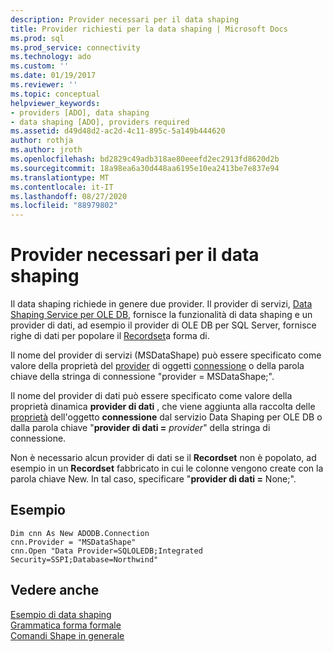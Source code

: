 ```yaml
---
description: Provider necessari per il data shaping
title: Provider richiesti per la data shaping | Microsoft Docs
ms.prod: sql
ms.prod_service: connectivity
ms.technology: ado
ms.custom: ''
ms.date: 01/19/2017
ms.reviewer: ''
ms.topic: conceptual
helpviewer_keywords:
- providers [ADO], data shaping
- data shaping [ADO], providers required
ms.assetid: d49d48d2-ac2d-4c11-895c-5a149b444620
author: rothja
ms.author: jroth
ms.openlocfilehash: bd2829c49adb318ae80eeefd2ec2913fd8620d2b
ms.sourcegitcommit: 18a98ea6a30d448aa6195e10ea2413be7e837e94
ms.translationtype: MT
ms.contentlocale: it-IT
ms.lasthandoff: 08/27/2020
ms.locfileid: "88979802"
---
```

# <a name="required-providers-for-data-shaping"></a>Provider necessari per il data shaping
Il data shaping richiede in genere due provider. Il provider di servizi, [Data Shaping Service per OLE DB](../../../ado/guide/appendixes/microsoft-data-shaping-service-for-ole-db-ado-service-provider.md), fornisce la funzionalità di data shaping e un provider di dati, ad esempio il provider di OLE DB per SQL Server, fornisce righe di dati per popolare il [Recordset](../../../ado/reference/ado-api/recordset-object-ado.md)a forma di.  
  
 Il nome del provider di servizi (MSDataShape) può essere specificato come valore della proprietà del [provider](../../../ado/reference/ado-api/provider-property-ado.md) di oggetti [connessione](../../../ado/reference/ado-api/connection-object-ado.md) o della parola chiave della stringa di connessione "provider = MSDataShape;".  
  
 Il nome del provider di dati può essere specificato come valore della proprietà dinamica **provider di dati** , che viene aggiunta alla raccolta delle [proprietà](../../../ado/reference/ado-api/properties-collection-ado.md) dell'oggetto **connessione** dal servizio Data Shaping per OLE DB o dalla parola chiave "**provider di dati =** _provider_" della stringa di connessione.  
  
 Non è necessario alcun provider di dati se il **Recordset** non è popolato, ad esempio in un **Recordset** fabbricato in cui le colonne vengono create con la parola chiave New. In tal caso, specificare "**provider di dati =** None;".  
  
## <a name="example"></a>Esempio  
  
```  
Dim cnn As New ADODB.Connection  
cnn.Provider = "MSDataShape"  
cnn.Open "Data Provider=SQLOLEDB;Integrated Security=SSPI;Database=Northwind"  
```  
  
## <a name="see-also"></a>Vedere anche  
 [Esempio di data shaping](../../../ado/guide/data/data-shaping-example.md)   
 [Grammatica forma formale](../../../ado/guide/data/formal-shape-grammar.md)   
 [Comandi Shape in generale](../../../ado/guide/data/shape-commands-in-general.md)
